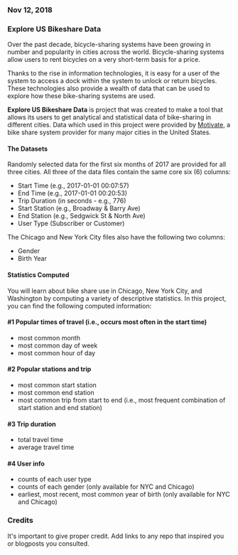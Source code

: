 ### Nov 12, 2018

### Explore US Bikeshare Data

Over the past decade, bicycle-sharing systems have been growing in number and popularity in cities across the world. Bicycle-sharing systems allow users to rent bicycles on a very short-term basis for a price.

Thanks to the rise in information technologies, it is easy for a user of the system to access a dock within the system to unlock or return bicycles. These technologies also provide a wealth of data that can be used to explore how these bike-sharing systems are used. 

<b>Explore US Bikeshare Data</b> is project that was created to make a tool that allows its users to get analytical and statistical data of bike-sharing in different cities. 
Data which used in this project were provided by <a href="https://www.motivateco.com/">Motivate</a>, a bike share system provider for many major cities in the United States.

#### The Datasets
Randomly selected data for the first six months of 2017 are provided for all three cities. All three of the data files contain the same core six (6) columns:

<ul>
    <li>Start Time (e.g., 2017-01-01 00:07:57)</li>
    <li>End Time (e.g., 2017-01-01 00:20:53)</li>
    <li>Trip Duration (in seconds - e.g., 776)</li>
    <li>Start Station (e.g., Broadway & Barry Ave)</li>
    <li>End Station (e.g., Sedgwick St & North Ave)</li>
    <li>User Type (Subscriber or Customer)</li>
</ul>

The Chicago and New York City files also have the following two columns:

<ul>
    <li>Gender</li>
    <li>Birth Year</li>
</ul>

#### Statistics Computed
You will learn about bike share use in Chicago, New York City, and Washington by computing a variety of descriptive statistics. In this project, you can find the following computed information:

#### #1 Popular times of travel (i.e., occurs most often in the start time)

<ul>
    <li>most common month</li>
    <li>most common day of week</li>
    <li>most common hour of day</li>
</ul>

#### #2 Popular stations and trip

<ul>
    <li>most common start station</li>
    <li>most common end station</li>
    <li>most common trip from start to end (i.e., most frequent combination of start station and end station)</li>
</ul>

#### #3 Trip duration

<ul>
    <li>total travel time</li>
    <li>average travel time</li>
</ul>

#### #4 User info

<ul>
    <li>counts of each user type</li>
    <li>counts of each gender (only available for NYC and Chicago)</li>
    <li>earliest, most recent, most common year of birth (only available for NYC and Chicago)</li>
</ul>


### Credits
It's important to give proper credit. Add links to any repo that inspired you or blogposts you consulted.

